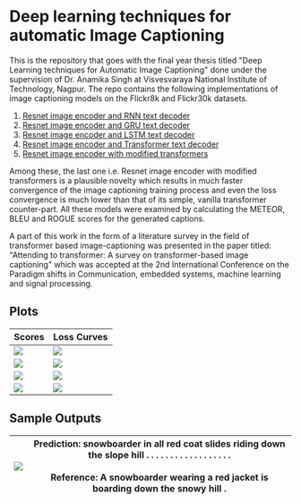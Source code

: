 # Deep learning techniques for automatic Image Captioning

This is the repository that goes with the final year thesis titled "Deep Learning techniques for Automatic Image Captioning" done under the supervision of Dr. Anamika Singh at Visvesvaraya National Institute of Technology, Nagpur.
The repo contains the following implementations of image captioning models on the Flickr8k and Flickr30k datasets.
1. [Resnet image encoder and RNN text decoder](https://github.com/Kshitij-Ambilduke/Image-Captioning/blob/main/%5BFYP%5D_Resnet_RNN.ipynb)
2. [Resnet image encoder and GRU text decoder](https://github.com/Kshitij-Ambilduke/Image-Captioning/blob/main/%5BFYP%5D_Resnet_GRU.ipynb)
3. [Resnet image encoder and LSTM text decoder](https://github.com/Kshitij-Ambilduke/Image-Captioning/blob/main/%5BFYP%5D_Resnet_LSTM.ipynb)
4. [Resnet image encoder and Transformer text decoder](https://github.com/Kshitij-Ambilduke/Image-Captioning/blob/main/%5BFYP%5D_Resnet_Transformers.ipynb)
5. [Resnet image encoder with modified transformers ](https://github.com/Kshitij-Ambilduke/Image-Captioning/tree/main/filter_captioning)

Among these, the last one i.e. Resnet image encoder with modified transformers is a plausible novelty which results in much faster convergence of the image captioning training process and even the loss convergence is much lower than that of its simple, vanilla transformer counter-part. All these models were examined by calculating the METEOR, BLEU and ROGUE scores for the generated captions.

A part of this work in the form of a literature survey in the field of transformer based image-captioning was presented in the paper titled: "Attending to transformer: A survey on transformer-based image captioning" which was accepted at the 2nd International Conference on the Paradigm shifts in Communication, embedded systems, machine learning and signal processing.


## Plots


| Scores                               | Loss Curves                          |
| ------------------------------------ | ------------------------------------ |
| ![](https://i.imgur.com/qktfuON.png) | ![](https://i.imgur.com/zGZNAsq.png) |
| ![](https://i.imgur.com/yoYtFds.png) | ![](https://i.imgur.com/N8f48Ra.png) |
| ![](https://i.imgur.com/otftfjx.png) | ![](https://i.imgur.com/hQm0Mci.png) |
| ![](https://i.imgur.com/QjU37kJ.png) | ![](https://i.imgur.com/YxUmPae.png) |

## Sample Outputs



| ![](https://i.imgur.com/FfzKGDi.png) | Prediction: snowboarder in all red coat slides riding down the slope hill . . . . . . . . . . . . . . . . . .  <br /> <br /> Reference: A snowboarder wearing a red jacket is boarding down the snowy hill .|
| ------------------------------------ |--------|

<!-- | ![](https://i.imgur.com/FfzKGDi.png) | Prediction: snowboarder in all red coat slides riding down the slope hill .  <br /> <br /> Reference: A snowboarder wearing a red jacket is boarding down the snowy hill .|
| ------------------------------------ |--------| -->





